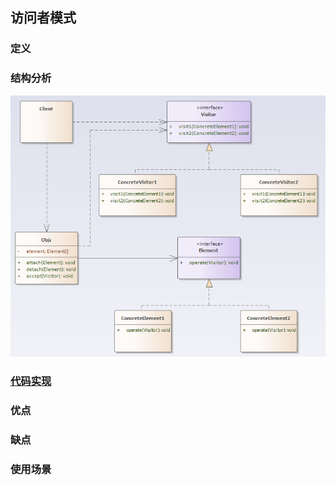 ## 访问者模式

### 定义

### 结构分析

![Visitor](../../images/pattern/Visitor.png)  

### [代码实现](../../code/visitor)

### 优点

### 缺点

### 使用场景
